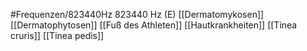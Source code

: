 #Frequenzen/823440Hz
823440 Hz (E)
[[Dermatomykosen]]
[[Dermatophytosen]]
[[Fuß des Athleten]]
[[Hautkrankheiten]]
[[Tinea cruris]]
[[Tinea pedis]]